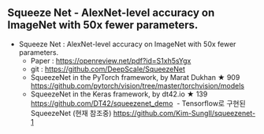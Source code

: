 ## Squeeze Net - AlexNet-level accuracy on ImageNet with 50x fewer parameters.
- Squeeze Net : AlexNet-level accuracy on ImageNet with 50x fewer parameters.
  - Paper : https://openreview.net/pdf?id=S1xh5sYgx
  - git : https://github.com/DeepScale/SqueezeNet
  - SqueezeNet in the PyTorch framework, by Marat Dukhan ★ 909 https://github.com/pytorch/vision/tree/master/torchvision/models
  - SqueezeNet in the Keras framework, by dt42.io ★ 139 https://github.com/DT42/squeezenet_demo
  - Tensorflow로 구현된 SqueezeNet (현재 참조중) https://github.com/Kim-SungIl/squeezenet-1
